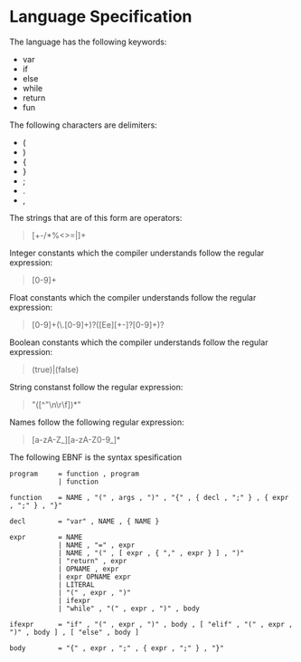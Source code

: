 
Language Specification
======================

The language has the following keywords:

* var
* if
* else
* while
* return
* fun

The following characters are delimiters:

* (
* )
* {
* }
* ;
* .
* ,


The strings that are of this form are operators:

> \[+-/*%<>=|\]+

Integer constants which the compiler understands follow the regular expression:

> \[0-9\]+

Float constants which the compiler understands follow the regular expression:

> \[0-9\]+(\\.\[0-9\]+)?(\[Ee\]\[+-\]?\[0-9\]+)?

Boolean constants which the compiler understands follow the regular expression:

> (true)|(false)

String constanst follow the regular expression:

> \"(\[^"\n\r\f])*\"

Names follow the following regular expression:

> \[a-zA-Z\_\]\[a-zA-Z0-9\_\]\*

The following EBNF is the syntax spesification

~~~~
program 	= function , program
			| function

function	= NAME , "(" , args , ")" , "{" , { decl , ";" } , { expr , ";" } , "}"

decl		= "var" , NAME , { NAME }

expr		= NAME
			| NAME , "=" , expr
			| NAME , "(" , [ expr , { "," , expr } ] , ")"
			| "return" , expr
			| OPNAME , expr
			| expr OPNAME expr
			| LITERAL
			| "(" , expr , ")"
			| ifexpr
			| "while" , "(" , expr , ")" , body

ifexpr		= "if" , "(" , expr , ")" , body , [ "elif" , "(" , expr , ")" , body ] , [ "else" , body ]

body		= "{" , expr , ";" , { expr , ";" } , "}"
~~~~
